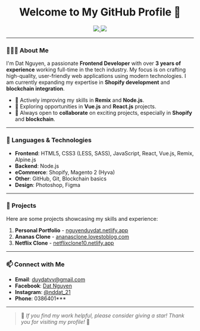 <h1 align="center">Welcome to My GitHub Profile 👋</h1>

<p align="center">
  <a href="https://www.linkedin.com/in/dat-nguyen-duy/">
    <img src="https://img.shields.io/badge/LinkedIn-0077B5?style=plastic&logo=linkedin&logoColor=white">
  </a>
  <img src="https://komarev.com/ghpvc/?username=DatNguyenFEdev&color=blue&style=plastic">
</p>

---

### 👨🏻‍💻 About Me
I'm Dat Nguyen, a passionate **Frontend Developer** with over **3 years of experience** working full-time in the tech industry. My focus is on crafting high-quality, user-friendly web applications using modern technologies. I am currently expanding my expertise in **Shopify development** and **blockchain integration**.

- 🌱 Actively improving my skills in **Remix** and **Node.js**.
- 🚀 Exploring opportunities in **Vue.js** and **React.js** projects.
- 👥 Always open to **collaborate** on exciting projects, especially in **Shopify** and **blockchain**.

---

### 🔧 Languages & Technologies
- **Frontend**: HTML5, CSS3 (LESS, SASS), JavaScript, React, Vue.js, Remix, Alpine.js
- **Backend**: Node.js
- **eCommerce**: Shopify, Magento 2 (Hyva)
- **Other**: GitHub, Git, Blockchain basics
- **Design**: Photoshop, Figma

---

### 📂 Projects
Here are some projects showcasing my skills and experience:

1. **Personal Portfolio** - [nguyenduydat.netlify.app](https://nguyenduydat.netlify.app/)
2. **Ananas Clone** - [ananasclone.lovestoblog.com](http://ananasclone.lovestoblog.com/)
3. **Netflix Clone** - [netflixclone10.netlify.app](https://netflixclone10.netlify.app/)

---

### 📫 Connect with Me
- **Email**: duydatvv@gmail.com
- **Facebook**: [Dat Nguyen](https://www.facebook.com/DAT2001DAT2001/)
- **Instagram**: [@nddat_21](https://www.instagram.com/nddat_21/)
- **Phone**: 0386401***

---

> 🌟 *If you find my work helpful, please consider giving a star! Thank you for visiting my profile!* 🎉
